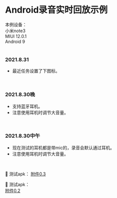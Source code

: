       
       
<br/>      
       
Android录音实时回放示例
====     
       
本例设备：     
小米note3       
MIUI 12.0.1      
Android 9     
<br/>     
        
### 2021.8.31
* 最近任务设置了下图标。
<br/>

### 2021.8.30晚
* 支持蓝牙耳机。
* 注意使用耳机时调节大音量。
<br/>
     
### 2021.8.30中午
* 现在测试的耳机都是带mic的，录音会默认通过耳机。 
* 注意使用耳机时调节大音量。
<br/>

🚀 测试apk：
<a href="https://gitee.com/vigiles/headsetplayback/raw/master/apk/release/app-release-0.3.apk" target="_blank">附件0.3</a>


🚀 测试apk：         
<a href="https://gitee.com/vigiles/headsetplayback/raw/master/apk/release/app-release-0.2.apk" target="_blank">附件0.2</a>

<br/>       
     